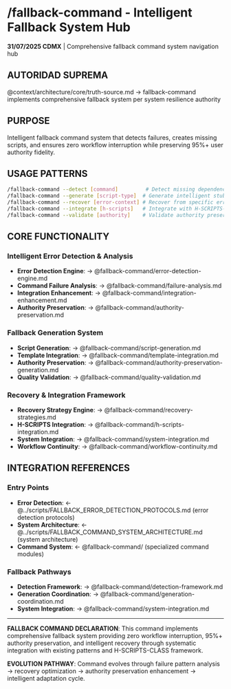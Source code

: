 # /fallback-command - Intelligent Fallback System Hub

**31/07/2025 CDMX** | Comprehensive fallback command system navigation hub

## AUTORIDAD SUPREMA
@context/architecture/core/truth-source.md → fallback-command implements comprehensive fallback system per system resilience authority

## PURPOSE
Intelligent fallback command system that detects failures, creates missing scripts, and ensures zero workflow interruption while preserving 95%+ user authority fidelity.

## USAGE PATTERNS

```bash
/fallback-command --detect [command]         # Detect missing dependencies and create fallbacks
/fallback-command --generate [script-type]  # Generate intelligent stub script with authority preservation
/fallback-command --recover [error-context] # Recover from specific error with graceful degradation
/fallback-command --integrate [h-scripts]   # Integrate with H-SCRIPTS-CLASS inventory system
/fallback-command --validate [authority]    # Validate authority preservation in fallback scenarios
```

## CORE FUNCTIONALITY

### **Intelligent Error Detection & Analysis**
- **Error Detection Engine**: → @fallback-command/error-detection-engine.md
- **Command Failure Analysis**: → @fallback-command/failure-analysis.md
- **Integration Enhancement**: → @fallback-command/integration-enhancement.md
- **Authority Preservation**: → @fallback-command/authority-preservation.md

### **Fallback Generation System**
- **Script Generation**: → @fallback-command/script-generation.md
- **Template Integration**: → @fallback-command/template-integration.md
- **Authority Preservation**: → @fallback-command/authority-preservation-generation.md
- **Quality Validation**: → @fallback-command/quality-validation.md

### **Recovery & Integration Framework**
- **Recovery Strategy Engine**: → @fallback-command/recovery-strategies.md
- **H-SCRIPTS Integration**: → @fallback-command/h-scripts-integration.md
- **System Integration**: → @fallback-command/system-integration.md
- **Workflow Continuity**: → @fallback-command/workflow-continuity.md

## INTEGRATION REFERENCES

### **Entry Points**
- **Error Detection**: ← @../scripts/FALLBACK_ERROR_DETECTION_PROTOCOLS.md (error detection protocols)
- **System Architecture**: ← @../scripts/FALLBACK_COMMAND_SYSTEM_ARCHITECTURE.md (system architecture)
- **Command System**: ← @fallback-command/ (specialized command modules)

### **Fallback Pathways**
- **Detection Framework**: → @fallback-command/detection-framework.md
- **Generation Coordination**: → @fallback-command/generation-coordination.md
- **System Integration**: → @fallback-command/system-integration.md

---

**FALLBACK COMMAND DECLARATION**: This command implements comprehensive fallback system providing zero workflow interruption, 95%+ authority preservation, and intelligent recovery through systematic integration with existing patterns and H-SCRIPTS-CLASS framework.

**EVOLUTION PATHWAY**: Command evolves through failure pattern analysis → recovery optimization → authority preservation enhancement → intelligent adaptation cycle.